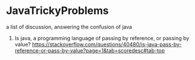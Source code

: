 # JavaTrickyProblems
a list of discussion, answering the confusion of java

1. Is java, a programming language of passing by reference, or passing by value?
https://stackoverflow.com/questions/40480/is-java-pass-by-reference-or-pass-by-value?page=1&tab=scoredesc#tab-top
